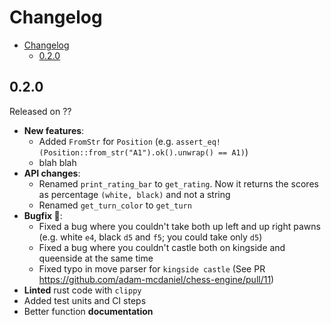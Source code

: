 # Changelog

- [Changelog](#changelog)
  - [0.2.0](#020)

## 0.2.0

Released on ??

- **New features**:
  - Added `FromStr` for `Position` (e.g. `assert_eq!(Position::from_str("A1").ok().unwrap() == A1)`)
  - blah blah
- **API changes**:
  - Renamed `print_rating_bar` to `get_rating`. Now it returns the scores as percentage `(white, black)` and not a string
  - Renamed `get_turn_color` to `get_turn`
- **Bugfix 🐛**:
  - Fixed a bug where you couldn't take both up left and up right pawns (e.g. white `e4`, black `d5` and `f5`; you could take only `d5`)
  - Fixed a bug where you couldn't castle both on kingside and queenside at the same time
  - Fixed typo in move parser for `kingside castle` (See PR <https://github.com/adam-mcdaniel/chess-engine/pull/11>)
- **Linted** rust code with `clippy`
- Added test units and CI steps
- Better function **documentation**
